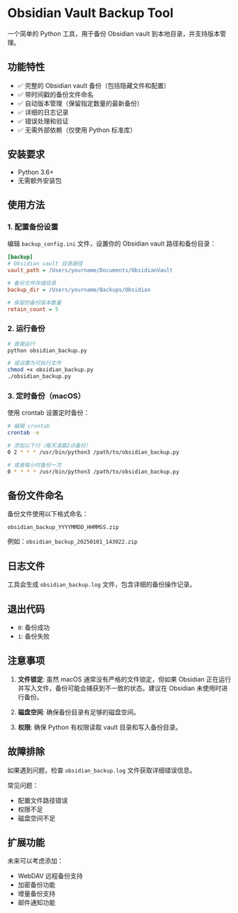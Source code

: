 # Obsidian Vault Backup Tool

一个简单的 Python 工具，用于备份 Obsidian vault 到本地目录，并支持版本管理。

## 功能特性

- ✅ 完整的 Obsidian vault 备份（包括隐藏文件和配置）
- ✅ 带时间戳的备份文件命名
- ✅ 自动版本管理（保留指定数量的最新备份）
- ✅ 详细的日志记录
- ✅ 错误处理和验证
- ✅ 无需外部依赖（仅使用 Python 标准库）

## 安装要求

- Python 3.6+
- 无需额外安装包

## 使用方法

### 1. 配置备份设置

编辑 `backup_config.ini` 文件，设置你的 Obsidian vault 路径和备份目录：

```ini
[backup]
# Obsidian vault 目录路径
vault_path = /Users/yourname/Documents/ObsidianVault

# 备份文件存储目录
backup_dir = /Users/yourname/Backups/Obsidian

# 保留的备份版本数量
retain_count = 5
```

### 2. 运行备份

```bash
# 直接运行
python obsidian_backup.py

# 或设置为可执行文件
chmod +x obsidian_backup.py
./obsidian_backup.py
```

### 3. 定时备份（macOS）

使用 crontab 设置定时备份：

```bash
# 编辑 crontab
crontab -e

# 添加以下行（每天凌晨2点备份）
0 2 * * * /usr/bin/python3 /path/to/obsidian_backup.py

# 或者每小时备份一次
0 * * * * /usr/bin/python3 /path/to/obsidian_backup.py
```

## 备份文件命名

备份文件使用以下格式命名：
```
obsidian_backup_YYYYMMDD_HHMMSS.zip
```

例如：`obsidian_backup_20250101_143022.zip`

## 日志文件

工具会生成 `obsidian_backup.log` 文件，包含详细的备份操作记录。

## 退出代码

- `0`: 备份成功
- `1`: 备份失败

## 注意事项

1. **文件锁定**: 虽然 macOS 通常没有严格的文件锁定，但如果 Obsidian 正在运行并写入文件，备份可能会捕获到不一致的状态。建议在 Obsidian 未使用时进行备份。

2. **磁盘空间**: 确保备份目录有足够的磁盘空间。

3. **权限**: 确保 Python 有权限读取 vault 目录和写入备份目录。

## 故障排除

如果遇到问题，检查 `obsidian_backup.log` 文件获取详细错误信息。

常见问题：
- 配置文件路径错误
- 权限不足
- 磁盘空间不足

## 扩展功能

未来可以考虑添加：
- WebDAV 远程备份支持
- 加密备份功能
- 增量备份支持
- 邮件通知功能
